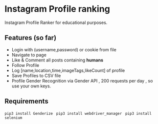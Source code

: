 # Instagram Profile ranking
Instagram Profile Ranker for educational purposes.

## Features (so far)
* Login with (username,password) or cookie from file 
* Navigate to page
* Like & Comment all posts containing **humans**
* Follow Profile
* Log [name,location,time,imageTags,likeCount] of profile
* Save Profiles to CSV file
* Profile Gender Recognition via Gender API , 200 requests per day , so use your own keys.

## Requirements

``` pip3 install Genderize  ```
``` pip3 install webdriver_manager  ```
``` pip3 install selenium  ```
